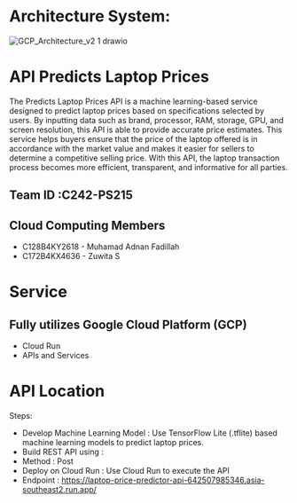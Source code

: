 # Architecture System:
![GCP_Architecture_v2 1 drawio](https://github.com/user-attachments/assets/362366b5-c747-4fcc-b0da-bac073117939)

# API Predicts Laptop Prices
The Predicts Laptop Prices API is a machine learning-based service designed to predict laptop prices based on specifications selected by users. By inputting data such as brand, processor, RAM, storage, GPU, and screen resolution, this API is able to provide accurate price estimates. This service helps buyers ensure that the price of the laptop offered is in accordance with the market value and makes it easier for sellers to determine a competitive selling price. With this API, the laptop transaction process becomes more efficient, transparent, and informative for all parties.

## **Team ID** :C242-PS215
## **Cloud Computing Members**
- C128B4KY2618 - Muhamad Adnan Fadillah
- C172B4KX4636 - Zuwita S

# Service
## **Fully utilizes Google Cloud Platform (GCP)**
- Cloud Run
- APIs and Services
  
# API Location
Steps:
- Develop Machine Learning Model : Use TensorFlow Lite (.tflite) based machine learning models to predict laptop prices.
- Build REST API using :
- Method : Post
- Deploy on Cloud Run : Use Cloud Run to execute the API
- Endpoint : https://laptop-price-predictor-api-642507985346.asia-southeast2.run.app/
  



